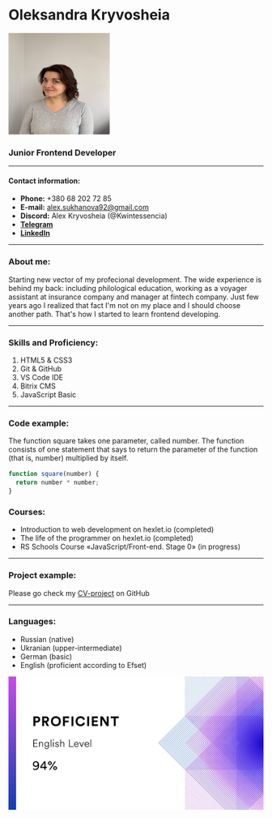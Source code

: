 # Oleksandra Kryvosheia

<img src="assets/photo.jpeg" alt="photo" height="200" width="200"/>

### Junior Frontend Developer

--------------------------------------------
#### Contact information:
- **Phone:** +380 68 202 72 85
- **E-mail:** alex.sukhanova92@gmail.com
- **Discord:** Alex Kryvosheia (@Kwintessencia)
- [**Telegram**](https://t.me/Kwintessencia)
- [**LinkedIn**](https://www.linkedin.com/in/kwintessencia/)

---------------------------------------------
### About me:
Starting new vector of my profecional development.
The wide experience is behind my back: including philological education, working as a voyager assistant at insurance company and manager at fintech company.
Just few years ago I realized that fact I'm not on my place and I should choose another path. That's how I started to learn frontend developing.

----------------------------------------------
### Skills and Proficiency:
1. HTML5 & CSS3
2. Git & GitHub
3. VS Code IDE
4. Bitrix CMS
5. JavaScript Basic
----------------------------------------------
### Code example:
The function square takes one parameter, called number. The function consists of one statement that says to return the parameter of the function (that is, number) multiplied by itself.
```javascript
function square(number) {
  return number * number;
}
```
### Courses:
- Introduction to web development on hexlet.io (completed)
- The life of the programmer on hexlet.io (completed)
- RS Schools Course «JavaScript/Front-end. Stage 0» (in progress)
-------------------------------------------------
### Project example:
Please go check my [CV-project](https://github.com/Kwintessencia/rsschool-cv/blob/gh-pages/cv.md) on GitHub

--------------------------------------------------
### Languages:
- Russian (native)
- Ukranian (upper-intermediate)
- German (basic)
- English (proficient according to Efset)
  
![EFSET](assets/efset.jfif)